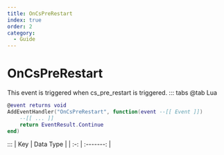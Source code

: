 ```yaml
---
title: OnCsPreRestart
index: true
order: 2
category:
  - Guide
---
```


# OnCsPreRestart
This event is triggered when cs_pre_restart is triggered.
::: tabs
@tab Lua
```lua
@event returns void
AddEventHandler("OnCsPreRestart", function(event --[[ Event ]])
    --[[ ... ]]
    return EventResult.Continue
end)
```

:::
| Key | Data Type |
| :-: | :-------: |